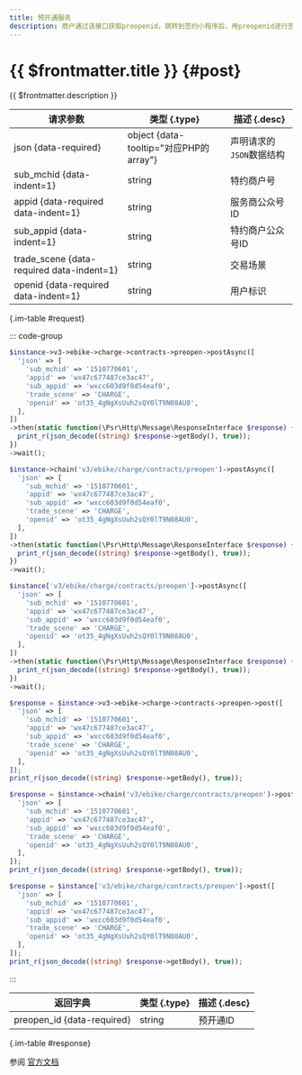 ```yaml
---
title: 预开通服务
description: 商户通过该接口获取preopenid，跳转到签约小程序后，用preopenid进行签约开通，本接口用于开通自动扣费前上传必要的信息。
---
```


# {{ $frontmatter.title }} {#post}

{{ $frontmatter.description }}

| 请求参数 | 类型 {.type} | 描述 {.desc}
| --- | --- | ---
| json {data-required} | object {data-tooltip="对应PHP的array"} | 声明请求的`JSON`数据结构
| sub_mchid {data-indent=1} | string | 特约商户号
| appid {data-required data-indent=1} | string | 服务商公众号ID
| sub_appid {data-indent=1} | string | 特约商户公众号ID
| trade_scene {data-required data-indent=1} | string | 交易场景
| openid {data-required data-indent=1} | string | 用户标识

{.im-table #request}

::: code-group

```php [异步纯链式]
$instance->v3->ebike->charge->contracts->preopen->postAsync([
  'json' => [
    'sub_mchid' => '1510770601',
    'appid' => 'wx47c677487ce3ac47',
    'sub_appid' => 'wxcc603d9f0d54eaf0',
    'trade_scene' => 'CHARGE',
    'openid' => 'ot35_4gNgXsUuh2sQY0lT9N08AU0',
  ],
])
->then(static function(\Psr\Http\Message\ResponseInterface $response) {
  print_r(json_decode((string) $response->getBody(), true));
})
->wait();
```

```php [异步声明式]
$instance->chain('v3/ebike/charge/contracts/preopen')->postAsync([
  'json' => [
    'sub_mchid' => '1510770601',
    'appid' => 'wx47c677487ce3ac47',
    'sub_appid' => 'wxcc603d9f0d54eaf0',
    'trade_scene' => 'CHARGE',
    'openid' => 'ot35_4gNgXsUuh2sQY0lT9N08AU0',
  ],
])
->then(static function(\Psr\Http\Message\ResponseInterface $response) {
  print_r(json_decode((string) $response->getBody(), true));
})
->wait();
```

```php [异步属性式]
$instance['v3/ebike/charge/contracts/preopen']->postAsync([
  'json' => [
    'sub_mchid' => '1510770601',
    'appid' => 'wx47c677487ce3ac47',
    'sub_appid' => 'wxcc603d9f0d54eaf0',
    'trade_scene' => 'CHARGE',
    'openid' => 'ot35_4gNgXsUuh2sQY0lT9N08AU0',
  ],
])
->then(static function(\Psr\Http\Message\ResponseInterface $response) {
  print_r(json_decode((string) $response->getBody(), true));
})
->wait();
```

```php [同步纯链式]
$response = $instance->v3->ebike->charge->contracts->preopen->post([
  'json' => [
    'sub_mchid' => '1510770601',
    'appid' => 'wx47c677487ce3ac47',
    'sub_appid' => 'wxcc603d9f0d54eaf0',
    'trade_scene' => 'CHARGE',
    'openid' => 'ot35_4gNgXsUuh2sQY0lT9N08AU0',
  ],
]);
print_r(json_decode((string) $response->getBody(), true));
```

```php [同步声明式]
$response = $instance->chain('v3/ebike/charge/contracts/preopen')->post([
  'json' => [
    'sub_mchid' => '1510770601',
    'appid' => 'wx47c677487ce3ac47',
    'sub_appid' => 'wxcc603d9f0d54eaf0',
    'trade_scene' => 'CHARGE',
    'openid' => 'ot35_4gNgXsUuh2sQY0lT9N08AU0',
  ],
]);
print_r(json_decode((string) $response->getBody(), true));
```

```php [同步属性式]
$response = $instance['v3/ebike/charge/contracts/preopen']->post([
  'json' => [
    'sub_mchid' => '1510770601',
    'appid' => 'wx47c677487ce3ac47',
    'sub_appid' => 'wxcc603d9f0d54eaf0',
    'trade_scene' => 'CHARGE',
    'openid' => 'ot35_4gNgXsUuh2sQY0lT9N08AU0',
  ],
]);
print_r(json_decode((string) $response->getBody(), true));
```

:::

| 返回字典 | 类型 {.type} | 描述 {.desc}
| --- | --- | ---
| preopen_id {data-required}| string | 预开通ID

{.im-table #response}

参阅 [官方文档](https://pay.weixin.qq.com/wiki/doc/apiv3/wxpay/vehicle/ebike/chapter3_3.shtml)
